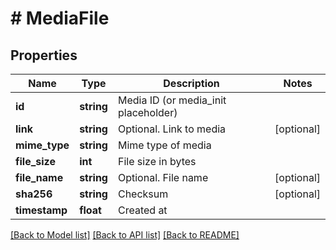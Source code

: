 # # MediaFile

## Properties

Name | Type | Description | Notes
------------ | ------------- | ------------- | -------------
**id** | **string** | Media ID (or media_init placeholder) |
**link** | **string** | Optional. Link to media | [optional]
**mime_type** | **string** | Mime type of media |
**file_size** | **int** | File size in bytes |
**file_name** | **string** | Optional. File name | [optional]
**sha256** | **string** | Checksum | [optional]
**timestamp** | **float** | Created at |

[[Back to Model list]](../../README.md#models) [[Back to API list]](../../README.md#endpoints) [[Back to README]](../../README.md)
